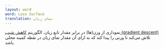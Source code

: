 ```yaml
---
layout: word
word: Loss Surface
translation: نمای زیان
---
```


نموداری از وزن(ها) در برابر مقدار تابع زیان. الگوریتم [کاهش شیب (gradient descent) ](/G/gradient_descent)تلاش می‌کند تا وزنی را پیدا کند که به ازای آن مقدار نمای زیان در نقطه کمینه محلی باشد.

